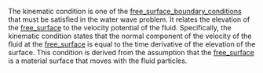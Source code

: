 The kinematic condition is one of the [free_surface_boundary_conditions](free_surface_boundary_conditions.md) that must be satisfied in the water wave problem. It relates the elevation of the [free_surface](free_surface.md) to the velocity potential of the fluid. Specifically, the kinematic condition states that the normal component of the velocity of the fluid  at the [free_surface](free_surface.md)  is equal to the time derivative of the elevation of the surface. This condition is derived from the assumption that the [free_surface](free_surface.md) is a material surface that moves with the fluid particles.
